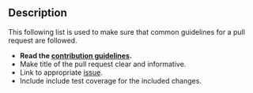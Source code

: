 ## Description

This following list is used to make sure that common guidelines for a pull request are followed.

- **Read the [contribution guidelines](./CONTRIBUTING.md).** 
- Make title of the pull request clear and informative. 
- Link to appropriate [issue](https://github.com/Azure/azure-service-bus-dotnet/issues).
- Include include test coverage for the included changes.
